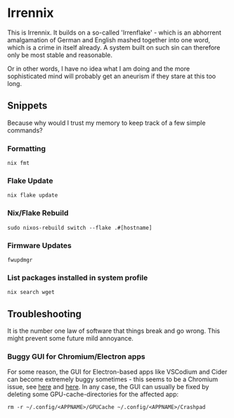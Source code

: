# Irrennix
This is Irrennix. It builds on a so-called 'Irrenflake' - which is an abhorrent amalgamation of German and English mashed together into one word, which is a crime in itself already. A system built on such sin can therefore only be most stable and reasonable.

Or in other words, I have no idea what I am doing and the more sophisticated mind will probably get an aneurism if they stare at this too long.

## Snippets
Because why would I trust my memory to keep track of a few simple commands?

### Formatting
`nix fmt`

### Flake Update
`nix flake update`

### Nix/Flake Rebuild
`sudo nixos-rebuild switch --flake .#[hostname]`

### Firmware Updates
`fwupdmgr`

### List packages installed in system profile
`nix search wget`

## Troubleshooting
It is the number one law of software that things break and go wrong. This might prevent some future mild annoyance.

### Buggy GUI for Chromium/Electron apps
For some reason, the GUI for Electron-based apps like VSCodium and Cider can become extremely buggy sometimes - this seems to be a Chromium issue, see [here](https://github.com/electron/electron/issues/40366) and [here](https://chromium-review.googlesource.com/c/chromium/src/+/4988290). In any case, the GUI can usually be fixed by deleting some GPU-cache-directories for the affected app:

`rm -r ~/.config/<APPNAME>/GPUCache ~/.config/<APPNAME>/Crashpad`